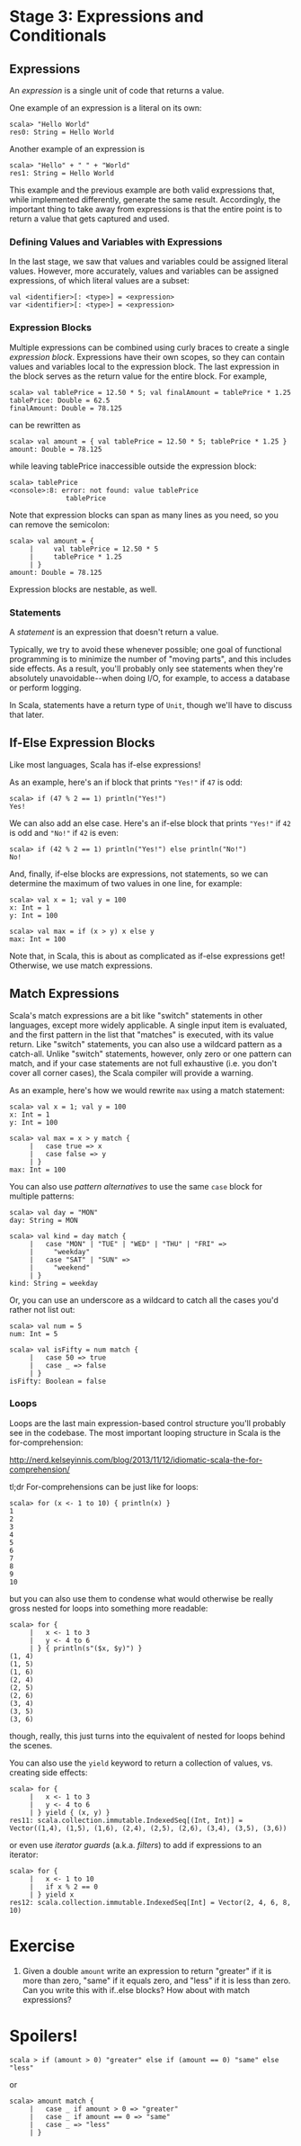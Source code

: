 # Stage 3: Expressions and Conditionals

## Expressions

An _expression_ is a single unit of code that returns a value.

One example of an expression is a literal on its own:

```
scala> "Hello World"
res0: String = Hello World
```

Another example of an expression is

```
scala> "Hello" + " " + "World"
res1: String = Hello World
```

This example and the previous example are both valid expressions that, while implemented differently, generate the same result. Accordingly, the important thing to take away from expressions is that the entire point is to return a value that gets captured and used.

### Defining Values and Variables with Expressions

In the last stage, we saw that values and variables could be assigned literal values. However, more accurately, values and variables can be assigned expressions, of which literal values are a subset:

```
val <identifier>[: <type>] = <expression>
var <identifier>[: <type>] = <expression>
```

### Expression Blocks

Multiple expressions can be combined using curly braces to create a single _expression block_. Expressions have their own scopes, so they can contain values and variables local to the expression block. The last expression in the block serves as the return value for the entire block. For example,

```
scala> val tablePrice = 12.50 * 5; val finalAmount = tablePrice * 1.25
tablePrice: Double = 62.5
finalAmount: Double = 78.125
```

can be rewritten as

```
scala> val amount = { val tablePrice = 12.50 * 5; tablePrice * 1.25 }
amount: Double = 78.125
```

while leaving tablePrice inaccessible outside the expression block:

```
scala> tablePrice
<console>:8: error: not found: value tablePrice
              tablePrice
```

Note that expression blocks can span as many lines as you need, so you can remove the semicolon:

```
scala> val amount = {
     |     val tablePrice = 12.50 * 5
     |     tablePrice * 1.25 
     | }
amount: Double = 78.125
```

Expression blocks are nestable, as well.

### Statements

A _statement_ is an expression that doesn't return a value. 

Typically, we try to avoid these whenever possible; one goal of functional programming is to minimize the number of "moving parts", and this includes side effects. As a result, you'll probably only see statements when they're absolutely unavoidable--when doing I/O, for example, to access a database or perform logging.

In Scala, statements have a return type of `Unit`, though we'll have to discuss that later.

## If-Else Expression Blocks

Like most languages, Scala has if-else expressions!

As an example, here's an if block that prints `"Yes!"` if `47` is odd:

```
scala> if (47 % 2 == 1) println("Yes!")
Yes!
```

We can also add an else case. Here's an if-else block that prints `"Yes!"` if `42` is odd and `"No!"` if `42` is even:

```
scala> if (42 % 2 == 1) println("Yes!") else println("No!")
No!
```

And, finally, if-else blocks are expressions, not statements, so we can determine the maximum of two values in one line, for example:

```
scala> val x = 1; val y = 100
x: Int = 1
y: Int = 100

scala> val max = if (x > y) x else y
max: Int = 100
```

Note that, in Scala, this is about as complicated as if-else expressions get! Otherwise, we use match expressions.

## Match Expressions

Scala's match expressions are a bit like "switch" statements in other languages, except more widely applicable. A single input item is evaluated, and the first pattern in the list that "matches" is executed, with its value return. Like "switch" statements, you can also use a wildcard pattern as a catch-all. Unlike "switch" statements, however, only zero or one pattern can match, and if your case statements are not full exhaustive (i.e. you don't cover all corner cases), the Scala compiler will provide a warning.

As an example, here's how we would rewrite `max` using a match statement:

```
scala> val x = 1; val y = 100
x: Int = 1
y: Int = 100

scala> val max = x > y match {
     |   case true => x
     |   case false => y
     | }
max: Int = 100
```

You can also use _pattern alternatives_ to use the same `case` block for multiple patterns:

```
scala> val day = "MON"
day: String = MON

scala> val kind = day match {
     |   case "MON" | "TUE" | "WED" | "THU" | "FRI" =>
     |     "weekday"
     |   case "SAT" | "SUN" =>
     |     "weekend"
     | }
kind: String = weekday
```

Or, you can use an underscore as a wildcard to catch all the cases you'd rather not list out:

```
scala> val num = 5
num: Int = 5

scala> val isFifty = num match {
     |   case 50 => true
     |   case _ => false
     | }
isFifty: Boolean = false
```

### Loops

Loops are the last main expression-based control structure you'll probably see in the codebase. The most important looping structure in Scala is the for-comprehension:

http://nerd.kelseyinnis.com/blog/2013/11/12/idiomatic-scala-the-for-comprehension/

tl;dr For-comprehensions can be just like for loops:

```
scala> for (x <- 1 to 10) { println(x) }
1
2
3
4
5
6
7
8
9
10
```

but you can also use them to condense what would otherwise be really gross nested for loops into something more readable:

```
scala> for {
     |   x <- 1 to 3
     |   y <- 4 to 6
     | } { println(s"($x, $y)") }
(1, 4)
(1, 5)
(1, 6)
(2, 4)
(2, 5)
(2, 6)
(3, 4)
(3, 5)
(3, 6)
```

though, really, this just turns into the equivalent of nested for loops behind the scenes.

You can also use the `yield` keyword to return a collection of values, vs. creating side effects:

```
scala> for {
     |   x <- 1 to 3
     |   y <- 4 to 6
     | } yield { (x, y) }
res11: scala.collection.immutable.IndexedSeq[(Int, Int)] = Vector((1,4), (1,5), (1,6), (2,4), (2,5), (2,6), (3,4), (3,5), (3,6))
```

or even use _iterator guards_ (a.k.a. _filters_) to add if expressions to an iterator:

```
scala> for {
     |   x <- 1 to 10
     |   if x % 2 == 0
     | } yield x
res12: scala.collection.immutable.IndexedSeq[Int] = Vector(2, 4, 6, 8, 10)
```

# Exercise

1. Given a double `amount` write an expression to return "greater" if it is more than zero, "same" if it equals zero, and "less" if it is less than zero. Can you write this with if..else blocks? How about with match expressions?

# Spoilers!

```
scala > if (amount > 0) "greater" else if (amount == 0) "same" else "less"
```

or 
```
scala> amount match {
     |   case _ if amount > 0 => "greater"
     |   case _ if amount == 0 => "same"
     |   case _ => "less"
     | }
```